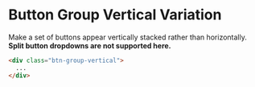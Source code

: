 # Button Group Vertical Variation

Make a set of buttons appear vertically stacked rather than horizontally. **Split button dropdowns are not supported here.**

<!-- STORY -->

```html
<div class="btn-group-vertical">
  ...
</div>
```